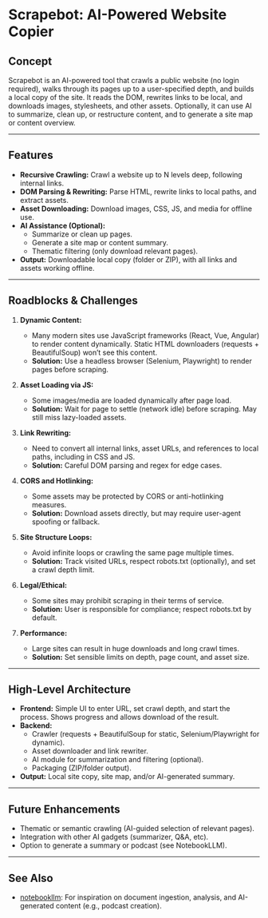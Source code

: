 # Scrapebot: AI-Powered Website Copier

## Concept
Scrapebot is an AI-powered tool that crawls a public website (no login required), walks through its pages up to a user-specified depth, and builds a local copy of the site. It reads the DOM, rewrites links to be local, and downloads images, stylesheets, and other assets. Optionally, it can use AI to summarize, clean up, or restructure content, and to generate a site map or content overview.

---

## Features
- **Recursive Crawling:** Crawl a website up to N levels deep, following internal links.
- **DOM Parsing & Rewriting:** Parse HTML, rewrite links to local paths, and extract assets.
- **Asset Downloading:** Download images, CSS, JS, and media for offline use.
- **AI Assistance (Optional):**
  - Summarize or clean up pages.
  - Generate a site map or content summary.
  - Thematic filtering (only download relevant pages).
- **Output:** Downloadable local copy (folder or ZIP), with all links and assets working offline.

---

## Roadblocks & Challenges
1. **Dynamic Content:**
   - Many modern sites use JavaScript frameworks (React, Vue, Angular) to render content dynamically. Static HTML downloaders (requests + BeautifulSoup) won’t see this content.
   - **Solution:** Use a headless browser (Selenium, Playwright) to render pages before scraping.

2. **Asset Loading via JS:**
   - Some images/media are loaded dynamically after page load.
   - **Solution:** Wait for page to settle (network idle) before scraping. May still miss lazy-loaded assets.

3. **Link Rewriting:**
   - Need to convert all internal links, asset URLs, and references to local paths, including in CSS and JS.
   - **Solution:** Careful DOM parsing and regex for edge cases.

4. **CORS and Hotlinking:**
   - Some assets may be protected by CORS or anti-hotlinking measures.
   - **Solution:** Download assets directly, but may require user-agent spoofing or fallback.

5. **Site Structure Loops:**
   - Avoid infinite loops or crawling the same page multiple times.
   - **Solution:** Track visited URLs, respect robots.txt (optionally), and set a crawl depth limit.

6. **Legal/Ethical:**
   - Some sites may prohibit scraping in their terms of service.
   - **Solution:** User is responsible for compliance; respect robots.txt by default.

7. **Performance:**
   - Large sites can result in huge downloads and long crawl times.
   - **Solution:** Set sensible limits on depth, page count, and asset size.

---

## High-Level Architecture
- **Frontend:** Simple UI to enter URL, set crawl depth, and start the process. Shows progress and allows download of the result.
- **Backend:**
  - Crawler (requests + BeautifulSoup for static, Selenium/Playwright for dynamic).
  - Asset downloader and link rewriter.
  - AI module for summarization and filtering (optional).
  - Packaging (ZIP/folder output).
- **Output:** Local site copy, site map, and/or AI-generated summary.

---

## Future Enhancements
- Thematic or semantic crawling (AI-guided selection of relevant pages).
- Integration with other AI gadgets (summarizer, Q&A, etc).
- Option to generate a summary or podcast (see NotebookLLM).

---

## See Also
- [notebookllm](../notebookllm/): For inspiration on document ingestion, analysis, and AI-generated content (e.g., podcast creation).

